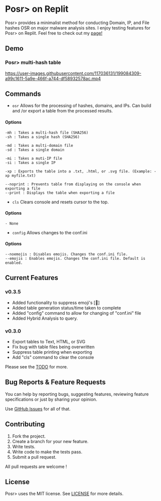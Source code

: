 # Posr> on Replit
Posr> provides a minimalist method for conducting Domain, IP, and File hashes OSR on major malware analysis sites. 
I enjoy testing features for Posr> on Replit. Feel free to check out my [page!](https://replit.com/@2minCS/Posrgreater?v=1)  

## Demo

### Posr> multi-hash table
https://user-images.githubusercontent.com/117036131/199084309-a99c1611-5a9e-466f-a744-df58932578ac.mp4


## Commands

- `osr` 
Allows for the processing of hashes, domains, and IPs. Can build and /or export a table from the processed results.

#### Options
    -mh : Takes a multi-hash file (SHA256)
    -sh : Takes a single hash (SHA256)
    
    -md : Takes a multi-domain file
    -sd : Takes a single domain
    
    -mi : Takes a muti-IP file
    -si : Takes a single IP
      
    -xp : Exports the table into a .txt, .html, or .svg file. (Example: -xp myfile.txt)
      
    --noprint : Prevents table from displaying on the console when exporting a file
    --print : Displays the table when exporting a file


- `cls`
Clears console and resets cursor to the top.
#### Options
    - None
    
- `config`
Allows changes to the conf.ini

#### Options
    --noemojis : Disables emojis. Changes the conf.ini file.
    --emojis : Enables emojis. Changes the conf.ini file. Default is enabled.

## Current Features 

### v0.3.5

* Added functionality to suppress emoji's [🥺]
* Added table generation status/time taken to complete 
* Added "config" command to allow for changing of "conf.ini" file 
* Added Hybrid Analysis to query.

### v0.3.0

* Export tables to Text, HTML, or SVG
* Fix bug with table files being overwritten
* Suppress table printing when exporting
* Add "cls" command to clear the console

Please see the [TODO](https://github.com/2minCS/Posr/blob/main/TODO.md) for more.


## Bug Reports & Feature Requests

You can help by reporting bugs, suggesting features, reviewing feature specifications or just by sharing your opinion.

Use [GitHub Issues](https://github.com/2minCS/Posr/issues) for all of that.

## Contributing

1. Fork the project.
2. Create a branch for your new feature.
3. Write tests.
4. Write code to make the tests pass.
5. Submit a pull request.

All pull requests are welcome !

## License

Posr> uses the MIT license. See [LICENSE](https://github.com/2minCS/Posr/blob/main/LICENSE) for more details.

